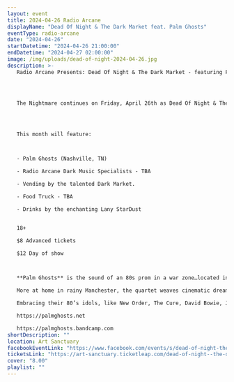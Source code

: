 ```yaml
---
layout: event
title: 2024-04-26 Radio Arcane
displayName: "Dead Of Night & The Dark Market feat. Palm Ghosts"
eventType: radio-arcane
date: "2024-04-26"
startDatetime: "2024-04-26 21:00:00"
endDatetime: "2024-04-27 02:00:00"
image: /img/uploads/dead-of-night-2024-04-26.jpg
description: >-
   Radio Arcane Presents: Dead Of Night & The Dark Market - featuring Palm Ghosts.




   The Nightmare continues on Friday, April 26th as Dead Of Night & The Dark Market keep up the monthly grind of dark eclectic music. Come out and help keep the dancefloor barely alive as we celebrate the glum drudgery of our dreadful existence.




   This month will feature:



   - Palm Ghosts (Nashville, TN)

   - Radio Arcane Dark Music Specialists - TBA

   - Vending by the talented Dark Market.

   - Food Truck - TBA

   - Drinks by the enchanting Lany StarDust


   18+

   $8 Advanced tickets

   $12 Day of show



   **Palm Ghosts** is the sound of an 80s prom in a war zone…located in the dead heart of country music, Nashville, TN.

   More at home in rainy Manchester, the quartet weaves cinematic dream pop and new wave with brooding post punk.

   Embracing their 80’s idols, like New Order, The Cure, David Bowie, John Carpenter and even Divine, Palm Ghosts take the genre to soaring new heights.

   https://palmghosts.net

   https://palmghosts.bandcamp.com
shortDescription: ""
location: Art Sanctuary
facebookEventLink: "https://www.facebook.com/events/s/dead-of-night-the-dark-market-/2163968747295303"
ticketsLink: "https://art-sanctuary.ticketleap.com/dead-of-night--the-dark-market-feat-palm-ghosts"
cover: "8.00"
playlist: ""
---
```

